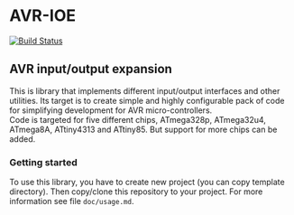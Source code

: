 #  AVR-IOE
[![Build Status](https://travis-ci.com/Cynerd/avr-ioe.svg?token=j1mJhmD5jiZyJQGyPUkt&branch=master)](https://travis-ci.com/Cynerd/avr-ioe)
## AVR input/output expansion

This is library that implements different input/output interfaces and other
utilities. Its target is to create simple and highly configurable pack of code for
simplifying development for AVR micro-controllers.  
Code is targeted for five different chips, ATmega328p, ATmega32u4, ATmega8A,
ATtiny4313 and ATtiny85. But support for more chips can be added.

### Getting started
To use this library, you have to create new project (you can copy template
directory). Then copy/clone this repository to your project. For more information
see file `doc/usage.md`.
